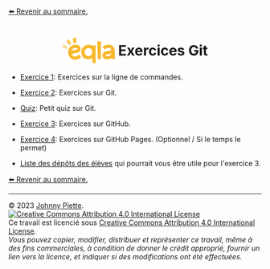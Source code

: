 [:arrow_left: Revenir au sommaire.](/README.md#sommaire)

<h1 id="sommaire" style="display: flex; align-items: center; justify-content: center;">
    <img src="/media/eqla.png" style="height:50px" alt="Logo d'Eqla">
    &nbsp;Exercices Git
</h1>

- [Exercice 1](Exercices_Terminal.md#Exercices): Exercices sur la ligne de commandes.
- [Exercice 2](Exercices_Git.md#Exercices): Exercices sur Git.
- [Quiz](/Theo/2.%20Quiz.md#quiz): Petit quiz sur Git.
- [Exercice 3](Exercices_GitHub.md#Exercices): Exercices sur GitHub.
- [Exercice 4](Exercices_GitHub_Pages.md#Exercices): Exercices sur GitHub Pages. (Optionnel / Si le temps le permet)

- [Liste des dépôts des élèves](./Depots.md) qui pourrait vous être utile pour l'exercice 3.

[:arrow_left: Revenir au sommaire.](/README.md#sommaire)

---
&copy; 2023 [Johnny Piette](https://github.com/ZamBoyle).  
[![Creative Commons Attribution 4.0 International License](https://i.creativecommons.org/l/by/4.0/88x31.png)](https://creativecommons.org/licenses/by/4.0/)  
Ce travail est licencié sous [Creative Commons Attribution 4.0 International License](https://creativecommons.org/licenses/by/4.0/).   
_Vous pouvez copier, modifier, distribuer et représenter ce travail, même à des fins commerciales, à condition de donner le crédit approprié, fournir un lien vers la licence, et indiquer si des modifications ont été effectuées._